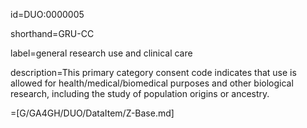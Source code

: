 id=DUO:0000005

shorthand=GRU-CC

label=general research use and clinical care

description=This primary category consent code indicates that use is allowed for health/medical/biomedical purposes and other biological research, including the study of population origins or ancestry.
  
=[G/GA4GH/DUO/DataItem/Z-Base.md]